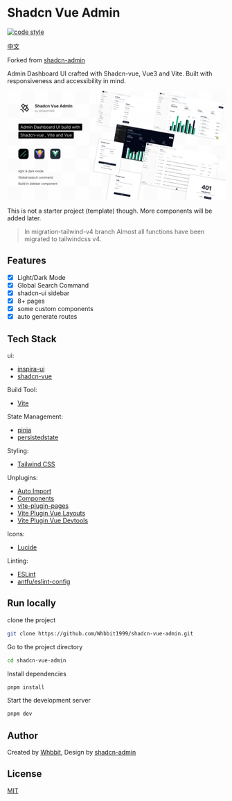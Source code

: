 # Shadcn Vue Admin

[![code style](https://antfu.me/badge-code-style.svg)](https://github.com/antfu/eslint-config)

[中文](./README-CN.md)

Forked from [shadcn-admin](https://github.com/satnaing/shadcn-admin)

Admin Dashboard UI crafted with Shadcn-vue, Vue3 and Vite. Built with responsiveness and accessibility in mind.

![cover](public/shadcn-vue-admin.png)

This is not a starter project (template) though. More components will be added later.

> In migration-tailwind-v4 branch Almost all functions have been migrated to tailwindcss v4.

## Features
- [x] Light/Dark Mode
- [x] Global Search Command
- [x] shadcn-ui sidebar
- [x] 8+ pages
- [x] some custom components
- [x] auto generate routes

## Tech Stack
ui:
  - [inspira-ui](https://inspira-ui.com/components/box-reveal)
  - [shadcn-vue](https://www.shadcn-vue.com)

Build Tool:
  - [Vite](https://cn.vitejs.dev/)

State Management:
  - [pinia](https://pinia.vuejs.org/api/pinia/)
  - [persistedstate](https://prazdevs.github.io/pinia-plugin-persistedstate/guide/limitations.html)

Styling:
  - [Tailwind CSS](https://tailwindcss.com/)

Unplugins:
  - [Auto Import](https://github.com/antfu/unplugin-auto-import)
  - [Components](https://github.com/antfu/unplugin-vue-components)
  - [vite-plugin-pages](https://github.com/hannoeru/vite-plugin-pages)
  - [Vite Plugin Vue Layouts](https://github.com/JohnCampionJr/vite-plugin-vue-layouts)
  - [Vite Plugin Vue Devtools](https://github.com/webfansplz/vite-plugin-vue-devtools)

Icons:
  - [Lucide](https://lucide.dev/)

Linting:
  - [ESLint](https://eslint.org/)
  - [antfu/eslint-config](https://github.com/antfu/eslint-config)

## Run locally
clone the project
```bash
git clone https://github.com/Whbbit1999/shadcn-vue-admin.git
```

Go to the project directory
```bash
cd shadcn-vue-admin
```

Install dependencies
```bash
pnpm install
```

Start the development server
```bash
pnpm dev
```

## Author
Created by [Whbbit](https://github.com/Whbbit1999), Design by [shadcn-admin](https://github.com/satnaing/shadcn-admin)

## License
[MIT](https://github.com/Whbbit1999/shadcn-vue-admin/blob/main/LICENSE)
